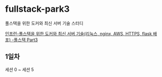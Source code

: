 # fullstack-park3

풀스택을 위한 도커와 최신 서버 기술 스터디  

[인프런-풀스택을 위한 도커와 최신 서버 기술(리눅스, nginx, AWS, HTTPS, flask 배포) -풀스택 Part3](https://inf.run/mdmc)  
  
## 1일차
세션 0 ~ 세션 5  
